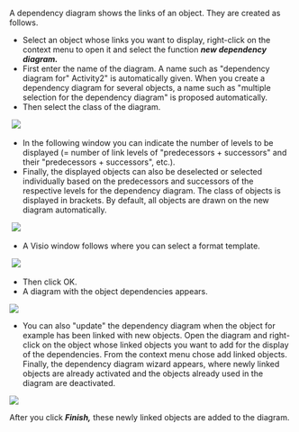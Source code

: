 A dependency diagram shows the links of an object. They are created as
follows.

-   Select an object whose links you want to display, right-click on the
    context menu to open it and select the function ***new dependency
    diagram.***
-   First enter the name of the diagram. A name such as "dependency
    diagram for" Activity2" is automatically given. When you create a
    dependency diagram for several objects, a name such as "multiple
    selection for the dependency diagram" is proposed automatically.
-   Then select the class of the diagram. 

 ![](//images.ctfassets.net/utx1h0gfm1om/6AgdF2tu9OiCIMcUQa08gy/c749a69ce132a5938fb4c63bbe3c0a68/328747.png)

-   In the following window you can indicate the number of levels to be
    displayed (= number of link levels of "predecessors + successors"
    and their "predecessors + successors", etc.). 
-   Finally, the displayed objects can also be deselected or selected
    individually based on the predecessors and successors of the
    respective levels for the dependency diagram. The class of objects
    is displayed in brackets. By default, all objects are drawn on the
    new diagram automatically.

 ![](//images.ctfassets.net/utx1h0gfm1om/4LuE9l9qROQKKAmW0uiiai/beca825669fd2b3458333bf99d6f8dab/328749.png)

-   A Visio window follows where you can select a format template.

 ![](//images.ctfassets.net/utx1h0gfm1om/2BWDaQ6PMUGOGoWU60eOiS/4943b20386837ddf9c57f0cb6608107e/328751.png)

-   Then click OK.
-   A diagram with the object dependencies appears. 

![](//images.ctfassets.net/utx1h0gfm1om/3YqSO78ovuC6a88M0imEOY/44229b97171f091c92ec10365cba1382/328753.png)

-   You can also "update" the dependency diagram when the object for
    example has been linked with new objects. Open the diagram and
    right-click on the object whose linked objects you want to add for
    the display of the dependencies. From the context menu chose add
    linked objects. Finally, the dependency diagram wizard appears,
    where newly linked objects are already activated and the objects
    already used in the diagram are deactivated.

![](//images.ctfassets.net/utx1h0gfm1om/7goCye2Z8swioqecuGAAma/2873b320c9cb783fccc6c8eb091bc14a/328741.png)

After you click ***Finish,*** these newly linked objects are added to
the diagram.

 

